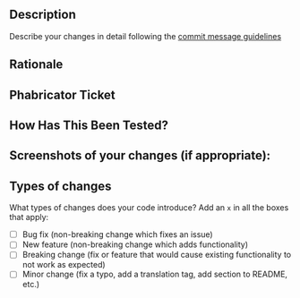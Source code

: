 [//]: # (Thank you for uploading a PR to the Wikipedia Library!)

## Description
Describe your changes in detail following the [commit message guidelines](https://www.mediawiki.org/wiki/Gerrit/Commit_message_guidelines)

## Rationale
[//]: # (Why is this change required? What problem does it solve?)

## Phabricator Ticket
[//]: # (Link to the Phabricator ticket)

## How Has This Been Tested?
[//]: # (- Did you add tests to your changes? Did you modify tests to accommodate your changes?)
[//]: # (- Can this change be tested manually? How?)

## Screenshots of your changes (if appropriate):
[//]: # (It can also be a GIF to prove that your changes are working)

## Types of changes
What types of changes does your code introduce? Add an `x` in all the boxes that apply:
- [ ] Bug fix (non-breaking change which fixes an issue)
- [ ] New feature (non-breaking change which adds functionality)
- [ ] Breaking change (fix or feature that would cause existing functionality to not work as expected)
- [ ] Minor change (fix a typo, add a translation tag, add section to README, etc.)
